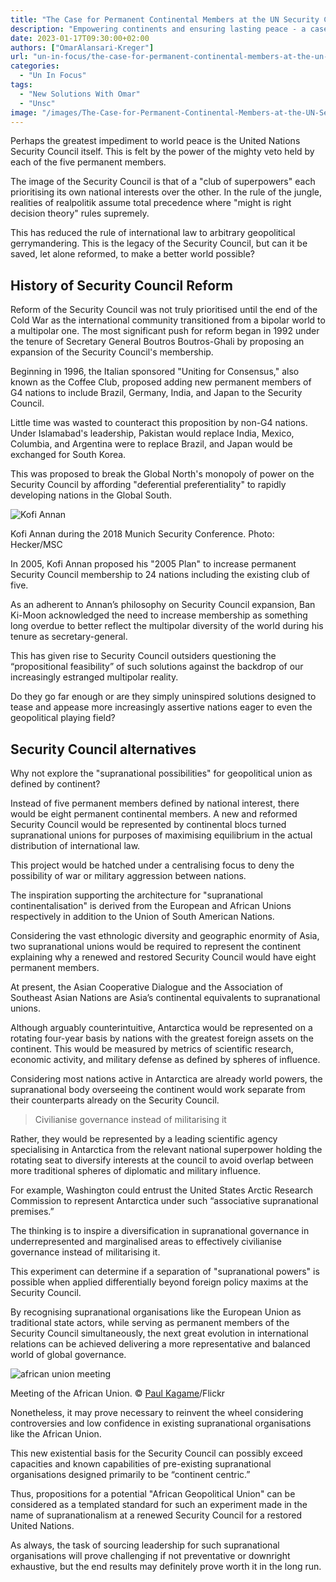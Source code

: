 ```yaml
---
title: "The Case for Permanent Continental Members at the UN Security Council"
description: "Empowering continents and ensuring lasting peace - a case for permanent continental members at the UN Security Council"
date: 2023-01-17T09:30:00+02:00
authors: ["OmarAlansari-Kreger"]
url: "un-in-focus/the-case-for-permanent-continental-members-at-the-un-security-council"
categories:
  - "Un In Focus"
tags:
  - "New Solutions With Omar"
  - "Unsc"
image: "/images/The-Case-for-Permanent-Continental-Members-at-the-UN-Security-Council-.jpg"
---
```

Perhaps the greatest impediment to world peace is the United Nations Security Council itself. This is felt by the power of the mighty veto held by each of the five permanent members.

The image of the Security Council is that of a "club of superpowers" each prioritising its own national interests over the other. In the rule of the jungle, realities of realpolitik assume total precedence where "might is right decision theory" rules supremely.

This has reduced the rule of international law to arbitrary geopolitical gerrymandering. This is the legacy of the Security Council, but can it be saved, let alone reformed, to make a better world possible?

## **History of Security Council Reform**

Reform of the Security Council was not truly prioritised until the end of the Cold War as the international community transitioned from a bipolar world to a multipolar one. The most significant push for reform began in 1992 under the tenure of Secretary General Boutros Boutros-Ghali by proposing an expansion of the Security Council's membership.

Beginning in 1996, the Italian sponsored "Uniting for Consensus," also known as the Coffee Club, proposed adding new permanent members of G4 nations to include Brazil, Germany, India, and Japan to the Security Council.

Little time was wasted to counteract this proposition by non-G4 nations. Under Islamabad's leadership, Pakistan would replace India, Mexico, Columbia, and Argentina were to replace Brazil, and Japan would be exchanged for South Korea.

This was proposed to break the Global North's monopoly of power on the Security Council by affording "deferential preferentiality" to rapidly developing nations in the Global South.

![Kofi Annan](/images/Kofi_Annan_MSC_2018.jpg)

Kofi Annan during the 2018 Munich Security Conference. Photo: Hecker/MSC


In 2005, Kofi Annan proposed his "2005 Plan" to increase permanent Security Council membership to 24 nations including the existing club of five.

As an adherent to Annan’s philosophy on Security Council expansion, Ban Ki-Moon acknowledged the need to increase membership as something long overdue to better reflect the multipolar diversity of the world during his tenure as secretary-general.

This has given rise to Security Council outsiders questioning the “propositional feasibility” of such solutions against the backdrop of our increasingly estranged multipolar reality.

Do they go far enough or are they simply uninspired solutions designed to tease and appease more increasingly assertive nations eager to even the geopolitical playing field?

## **Security Council alternatives**

Why not explore the "supranational possibilities" for geopolitical union as defined by continent?

Instead of five permanent members defined by national interest, there would be eight permanent continental members. A new and reformed Security Council would be represented by continental blocs turned supranational unions for purposes of maximising equilibrium in the actual distribution of international law.

This project would be hatched under a centralising focus to deny the possibility of war or military aggression between nations.

The inspiration supporting the architecture for "supranational continentalisation" is derived from the European and African Unions respectively in addition to the Union of South American Nations.

Considering the vast ethnologic diversity and geographic enormity of Asia, two supranational unions would be required to represent the continent explaining why a renewed and restored Security Council would have eight permanent members.

At present, the Asian Cooperative Dialogue and the Association of Southeast Asian Nations are Asia’s continental equivalents to supranational unions.

Although arguably counterintuitive, Antarctica would be represented on a rotating four-year basis by nations with the greatest foreign assets on the continent. This would be measured by metrics of scientific research, economic activity, and military defense as defined by spheres of influence.

Considering most nations active in Antarctica are already world powers, the supranational body overseeing the continent would work separate from their counterparts already on the Security Council.

> Civilianise governance instead of militarising it

Rather, they would be represented by a leading scientific agency specialising in Antarctica from the relevant national superpower holding the rotating seat to diversify interests at the council to avoid overlap between more traditional spheres of diplomatic and military influence.

For example, Washington could entrust the United States Arctic Research Commission to represent Antarctica under such “associative supranational premises.”

The thinking is to inspire a diversification in supranational governance in underrepresented and marginalised areas to effectively civilianise governance instead of militarising it.

This experiment can determine if a separation of "supranational powers" is possible when applied differentially beyond foreign policy maxims at the Security Council.

By recognising supranational organisations like the European Union as traditional state actors, while serving as permanent members of the Security Council simultaneously, the next great evolution in international relations can be achieved delivering a more representative and balanced world of global governance.

![african union meeting](/images/Meeting-of-the-African-Unionf-1024x683.jpg)

Meeting of the African Union. © [Paul Kagame](https://www.flickr.com/photos/paulkagame/)/Flickr


Nonetheless, it may prove necessary to reinvent the wheel considering controversies and low confidence in existing supranational organisations like the African Union.

This new existential basis for the Security Council can possibly exceed capacities and known capabilities of pre-existing supranational organisations designed primarily to be “continent centric.”

Thus, propositions for a potential "African Geopolitical Union" can be considered as a templated standard for such an experiment made in the name of supranationalism at a renewed Security Council for a restored United Nations.

As always, the task of sourcing leadership for such supranational organisations will prove challenging if not preventative or downright exhaustive, but the end results may definitely prove worth it in the long run.
